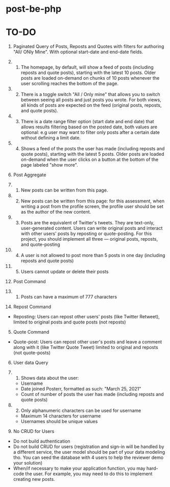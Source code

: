 # post-be-php

# TO-DO

1. Paginated Query of Posts, Reposts and Quotes with filters for authoring "All/ ONly Mine". With optional start-date and end-date fields.

1. 1. The homepage, by default, will show a feed of posts (including reposts and quote posts), starting with the latest 10 posts. Older posts are loaded on-demand on chunks of 10 posts whenever the user scrolling reaches the bottom of the page.
1. 2. There is a toggle switch "All / Only mine" that allows you to switch between seeing all posts and just posts you wrote. For both views, all kinds of posts are expected on the feed (original posts, reposts, and quote posts).
1. 3. There is a date range filter option (start date and end date) that allows results filtering based on the posted date, both values are optional: e.g user may want to filter only posts after a certain date without defining a limit date.
1. 4. Shows a feed of the posts the user has made (including reposts and quote posts), starting with the latest 5 posts. Older posts are loaded on-demand when the user clicks on a button at the bottom of the page labeled "show more".

2. Post Aggregate

2. 1. New posts can be written from this page.
2. 2. New posts can be written from this page: for this assessment, when writing a post from the profile screen, the profile user should be set as the author of the new content.
2. 3. Posts are the equivalent of Twitter's tweets. They are text-only, user-generated content. Users can write original posts and interact with other users' posts by reposting or quote-posting. For this project, you should implement all three — original posts, reposts, and quote-posting
2. 4. A user is not allowed to post more than 5 posts in one day (including reposts and quote posts)
2. 5. Users cannot update or delete their posts

3. Post Command
3. 1. Posts can have a maximum of 777 characters

4. Repost Command
- Reposting: Users can repost other users' posts (like Twitter Retweet), limited to original posts and quote posts (not reposts)

5. Quote Command
- Quote-post: Users can repost other user's posts and leave a comment along with it (like Twitter Quote Tweet) limited to original and reposts (not quote-posts)

6. User data Query
6. 1. Shows data about the user:
    - Username
    - Date joined Posterr, formatted as such: "March 25, 2021"
    - Count of number of posts the user has made (including reposts and quote posts)

6. 2. Only alphanumeric characters can be used for username
    - Maximum 14 characters for username
    - Usernames should be unique values

7. No CRUD for Users
- Do not build authentication
- Do not build CRUD for users (registration and sign-in will be handled by a different service, the user model should be part of your data modeling tho. You can seed the database with 4 users to help the reviewer demo your solution)
- When/if necessary to make your application function, you may hard-code the user. For example, you may need to do this to implement creating new posts.
